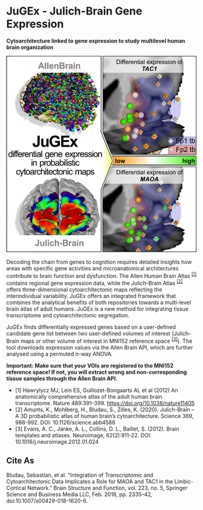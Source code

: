 
# JuGEx - Julich-Brain Gene Expression
**Cytoarchitecture linked to gene expression to study multilevel human brain organization**

![JuGEx_overview_image](jugex.jpg?raw=true "jugexxx")

Decoding the chain from genes to cognition requires detailed insights how areas with specific gene activities and microanatomical architectures contribute to brain function and dysfunction. The Allen Human Brain Atlas <sup>[[1]](#1)</sup> contains regional gene expression data, while the Julich-Brain Atlas <sup>[[2]](#2)</sup> offers three-dimensional cytoarchitectonic maps reflecting the interindividual variability. JuGEx offers an integrated framework that combines the analytical benefits of both repositories towards a multi-level brain atlas of adult humans. JuGEx is a new method for integrating tissue transcriptome and cytoarchitectonic segregation.

JuGEx finds differentially expressed genes based on a user-defined candidate gene list between two user-defined volumes of interest (Julich-Brain maps or other volume of interest in MNI152 reference space <sup>[[3]](#3)</sup>). The tool downloads expression values via the Allen Brain API, which are further analysed using a permuted n-way ANOVA.

**Important: Make sure that your VOIs are registered to the MNI152 reference space! If not, you will extract wrong and non-corresponding tissue samples through the Allen Brain API.**

- <a name="1"></a>[1] Hawrylycz MJ, Lein ES, Guillozet-Bongaarts AL et al (2012) An anatomically comprehensive atlas of the adult human brain transcriptome. Nature 489:391–399. https://doi.org/10.1038/nature11405 
- <a name="2"></a>[2] Amunts, K., Mohlberg, H., Bludau, S., Zilles, K. (2020). Julich-Brain – A 3D probabilistic atlas of human brain’s cytoarchitecture. Science 369, 988-992. DOI: 10.1126/science.abb4588 
- <a name="3"></a>[3] Evans, A. C., Janke, A. L., Collins, D. L., Baillet, S. (2012). Brain templates and atlases. Neuroimage, 62(2):911-22. DOI: 10.1016/j.neuroimage.2012.01.024

## Cite As
Bludau, Sebastian, et al. “Integration of Transcriptomic and Cytoarchitectonic Data Implicates a Role for MAOA and TAC1 in the Limbic-Cortical Network.” Brain Structure and Function, vol. 223, no. 5, Springer Science and Business Media LLC, Feb. 2018, pp. 2335–42, doi:10.1007/s00429-018-1620-6.

